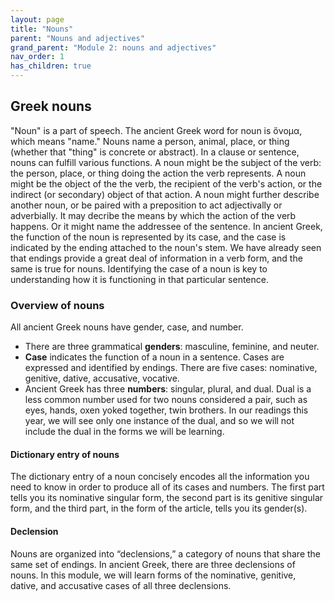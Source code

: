 ```yaml
---
layout: page
title: "Nouns"
parent: "Nouns and adjectives"
grand_parent: "Module 2: nouns and adjectives"
nav_order: 1
has_children: true
---
```



## Greek nouns 

"Noun" is a part of speech. The ancient Greek word for noun is ὄνομα, which means "name." Nouns name a person, animal, place, or thing (whether that "thing" is concrete or abstract). In a clause or sentence, nouns can fulfill various functions. A noun might be the subject of the verb: the person, place, or thing doing the action the verb represents. A noun might be the object of the the verb, the recipient of the verb's action, or the indirect (or secondary) object of that action. A noun might further describe another noun, or be paired with a preposition to act adjectivally or adverbially. It may decribe the means by which the action of the verb happens. Or it might name the addressee of the sentence. In ancient Greek, the function of the noun is represented by its case, and the case is indicated by the ending attached to the noun's stem. We have already seen that endings provide a great deal of information in a verb form, and the same is true for nouns. Identifying the case of a noun is key to understanding how it is functioning in that particular sentence. 


### Overview of nouns 

All ancient Greek nouns have gender, case, and number.
- There are three grammatical **genders**: masculine, feminine, and neuter.
- **Case** indicates the function of a noun in a sentence. Cases are expressed and identified by endings. There are five cases: nominative, genitive, dative, accusative, vocative. 
- Ancient Greek has three **numbers**: singular, plural, and dual. Dual is a less common number used for two nouns considered a pair, such as eyes, hands, oxen yoked together, twin brothers. In our readings this year, we will see only one instance of the dual, and so we will not include the dual in the forms we will be learning. 

#### Dictionary entry of nouns 

The dictionary entry of a noun concisely encodes all the information you need to know in order to produce all of its cases and numbers. The first part tells you its nominative singular form, the second part is its genitive singular form, and the third part, in the form of the article, tells you its gender(s).

#### Declension 

Nouns are organized into “declensions,” a category of nouns that share the same set of endings. In ancient Greek, there are three declensions of nouns. In this module, we will learn forms of the nominative, genitive, dative, and accusative cases of all three declensions.

